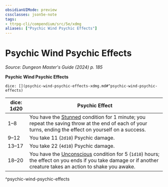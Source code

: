 ```yaml
---
obsidianUIMode: preview
cssclasses: json5e-note
tags:
- ttrpg-cli/compendium/src/5e/xdmg
aliases: ["Psychic Wind Psychic Effects"]
---
```

# Psychic Wind Psychic Effects
*Source: Dungeon Master's Guide (2024) p. 185* 

**Psychic Wind Psychic Effects**

`dice: [](psychic-wind-psychic-effects-xdmg.md#^psychic-wind-psychic-effects)`

| dice: 1d20 | Psychic Effect |
|------------|----------------|
| 1–8 | You have the [Stunned](Mechanics/rules/conditions.md#Stunned) condition for 1 minute; you repeat the saving throw at the end of each of your turns, ending the effect on yourself on a success. |
| 9–12 | You take 11 (`2d10`) Psychic damage. |
| 13–17 | You take 22 (`4d10`) Psychic damage. |
| 18–20 | You have the [Unconscious](Mechanics/rules/conditions.md#Unconscious) condition for 5 (`1d10`) hours; the effect on you ends if you take damage or if another creature takes an action to shake you awake. |
^psychic-wind-psychic-effects